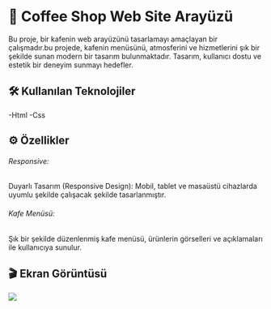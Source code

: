 <h1>🚀 Coffee Shop Web Site Arayüzü</h1>

Bu proje, bir kafenin web arayüzünü tasarlamayı amaçlayan bir çalışmadır.bu projede, kafenin menüsünü, atmosferini ve hizmetlerini şık bir şekilde sunan modern bir tasarım bulunmaktadır. Tasarım, kullanıcı dostu ve estetik bir deneyim sunmayı hedefler.

<h2>🛠️ Kullanılan Teknolojiler</h2>

-Html
-Css

<h2>⚙️ Özellikler</h2>

<h6>Responsive:</h6>

Duyarlı Tasarım (Responsive Design): Mobil, tablet ve masaüstü cihazlarda uyumlu şekilde çalışacak şekilde tasarlanmıştır.

<h6>Kafe Menüsü:</h6>

Şık bir şekilde düzenlenmiş kafe menüsü, ürünlerin görselleri ve açıklamaları ile kullanıcıya sunulur.

<h2>🎬 Ekran Görüntüsü</h2>

![](./assets/project.gif)
